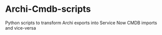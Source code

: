 # Archi-Cmdb-scripts
Python scripts to transform Archi exports into Service Now CMDB imports and vice-versa
